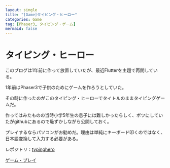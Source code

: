 ```yaml
---
layout: single
title: "[Game]タイピング・ヒーロー"
categories: Game
tag: [Phaser3, タイピング・ゲーム]
mermaid: false
---
```


# タイピング・ヒーロー

このブログは1年前に作って放置していたが、最近Flutterを主題で再開している。

1年前はPhaser3で子供のためにゲームを作ろうとしていた。

その時に作ったのがこのタイピング・ヒーローでタイトルのままタイピングゲームだ。

作ってはみたものの当時小学5年生の息子には難しかったらしく、ボツにしていたがgithubにあるので恥ずかしながら公開しておく。

プレイするならパソコンがお勧めだ。理由は単純にキーボード叩くのではなく、日本語変換して入力する必要がある。

レポジトリ：[typinghero](https://github.com/papanoyang/typinghero)

[ゲーム・プレイ](https://papanoyang.github.io/typinghero/)